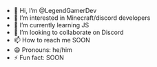 - 👋 Hi, I’m @LegendGamerDev
- 👀 I’m interested in Minecraft/discord developers
- 🌱 I’m currently learning JS
- 💞️ I’m looking to collaborate on Discord
- 📫 How to reach me SOON
- 😄 Pronouns: he/him
- ⚡ Fun fact: SOON

<!---
LegendGamerDev/LegendGamerDev is a ✨ special ✨ repository because its `README.md` (this file) appears on your GitHub profile.
You can click the Preview link to take a look at your changes.
--->
